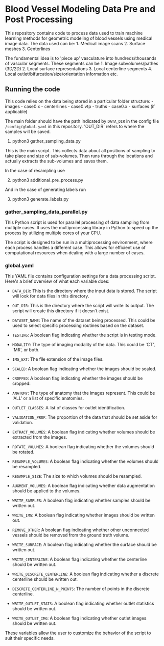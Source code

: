# Blood Vessel Modeling Data Pre and Post Processing

This repository contains code to process data used to train machine learning methods for geometric modeling of blood vessels using medical image data. The data used can be:
    1. Medical image scans
    2. Surface meshes
    3. Centerlines

The fundamental idea is to 'piece up' vasculature into hundreds/thousands of vascular segments. These segments can be
    1. Image subvolumes/pathes (3D/2D)
    2. Local surface representations
    3. Local centerline segments
    4. Local outlet/bifurcation/size/orientation information
    etc.

## Running the code

This code relies on the data being stored in a particular folder structure:
    - images
        - case0.x
    - centerlines
        - case0.vtp
    - truths
        - case0.x
    - surfaces (if applicable)

The main folder should have the path indicated by `DATA_DIR` in the config file `/config/global.yaml` in this repository. 'OUT_DIR' refers to where the samples will be saved.

1. python3 gather_sampling_data.py

This is the main script. This collects data about all positions of sampling to take place and size of sub-volumes. Then runs through the locations and actually extracts the sub-volumes and saves them.

In the case of resampling use

2. python3 additional_pre_process.py

And in the case of generating labels run

3. python3 generate_labels.py

### gather_sampling_data_parallel.py

This Python script is used for parallel processing of data sampling from multiple cases. It uses the multiprocessing library in Python to speed up the process by utilizing multiple cores of your CPU.

The script is designed to be run in a multiprocessing environment, where each process handles a different case. This allows for efficient use of computational resources when dealing with a large number of cases.

### global.yaml

This YAML file contains configuration settings for a data processing script. Here's a brief overview of what each variable does:

- `DATA_DIR`: This is the directory where the input data is stored. The script will look for data files in this directory.

- `OUT_DIR`: This is the directory where the script will write its output. The script will create this directory if it doesn't exist.

- `DATASET_NAME`: The name of the dataset being processed. This could be used to select specific processing routines based on the dataset.

- `TESTING`: A boolean flag indicating whether the script is in testing mode.

- `MODALITY`: The type of imaging modality of the data. This could be 'CT', 'MR', or both.

- `IMG_EXT`: The file extension of the image files.

- `SCALED`: A boolean flag indicating whether the images should be scaled.

- `CROPPED`: A boolean flag indicating whether the images should be cropped.

- `ANATOMY`: The type of anatomy that the images represent. This could be 'ALL' or a list of specific anatomies.

- `OUTLET_CLASSES`: A list of classes for outlet identification.

- `VALIDATION_PROP`: The proportion of the data that should be set aside for validation.

- `EXTRACT_VOLUMES`: A boolean flag indicating whether volumes should be extracted from the images.

- `ROTATE_VOLUMES`: A boolean flag indicating whether the volumes should be rotated.

- `RESAMPLE_VOLUMES`: A boolean flag indicating whether the volumes should be resampled.

- `RESAMPLE_SIZE`: The size to which volumes should be resampled.

- `AUGMENT_VOLUMES`: A boolean flag indicating whether data augmentation should be applied to the volumes.

- `WRITE_SAMPLES`: A boolean flag indicating whether samples should be written out.

- `WRITE_IMG`: A boolean flag indicating whether images should be written out.

- `REMOVE_OTHER`: A boolean flag indicating whether other unconnected vessels should be removed from the ground truth volume.

- `WRITE_SURFACE`: A boolean flag indicating whether the surface should be written out.

- `WRITE_CENTERLINE`: A boolean flag indicating whether the centerline should be written out.

- `WRITE_DISCRETE_CENTERLINE`: A boolean flag indicating whether a discrete centerline should be written out.

- `DISCRETE_CENTERLINE_N_POINTS`: The number of points in the discrete centerline.

- `WRITE_OUTLET_STATS`: A boolean flag indicating whether outlet statistics should be written out.

- `WRITE_OUTLET_IMG`: A boolean flag indicating whether outlet images should be written out.

These variables allow the user to customize the behavior of the script to suit their specific needs.